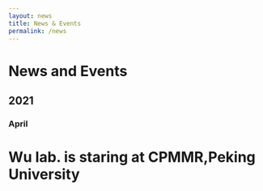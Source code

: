 ```yaml
---
layout: news
title: News & Events
permalink: /news
---
```


# News and Events

## 2021

### April

# **Wu lab. is staring at CPMMR,Peking University**
